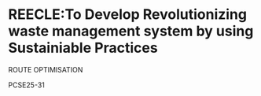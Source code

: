 # REECLE:To Develop Revolutionizing waste management system by using Sustainiable Practices
ROUTE OPTIMISATION

PCSE25-31
